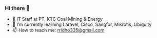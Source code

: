 ### Hi there 👋
- 🔭 IT Staff at PT. KTC Coal Mining & Energy
- 🌱 I’m currently learning Laravel, Cisco, Sangfor, Mikrotik, Ubiquity
- 📫 How to reach me: rridho335@gmail.com


<!--
**mrosyidridho06/mrosyidridho06** is a ✨ _special_ ✨ repository because its `README.md` (this file) appears on your GitHub profile.
<img src="https://github-readme-stats.vercel.app/api/top-langs?username=mrosyidridho06&show_icons=true&locale=en&layout=compact&theme=chartreuse-dark" alt="ovi" />

Here are some ideas to get you started:

- 🔭 I’m currently working on ...
- 🌱 I’m currently learning ...
- 👯 I’m looking to collaborate on ...
- 🤔 I’m looking for help with ...
- 💬 Ask me about ...
- 📫 How to reach me: ...
- 😄 Pronouns: ...
- ⚡ Fun fact: ...
-->
